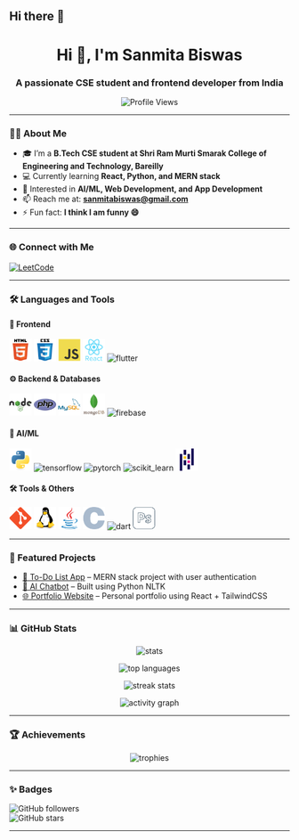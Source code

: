 ## Hi there 👋

<h1 align="center">Hi 👋, I'm Sanmita Biswas</h1>
<h3 align="center">A passionate CSE student and frontend developer from India</h3>

<p align="center">
  <img src="https://komarev.com/ghpvc/?username=sanmitabiswas&label=Profile%20views&color=0e75b6&style=flat" alt="Profile Views" />
</p>

---

### 👩‍💻 About Me
- 🎓 I’m a **B.Tech CSE student at Shri Ram Murti Smarak College of Engineering and Technology, Bareilly**  
- 💻 Currently learning **React, Python, and MERN stack**  
- 🌱 Interested in **AI/ML, Web Development, and App Development**  
- 📫 Reach me at: **sanmitabiswas@gmail.com**  
- ⚡ Fun fact: **I think I am funny 😄**  

---

### 🌐 Connect with Me
<p align="left">
  <a href="https://www.leetcode.com/sanmitabiswas22" target="blank">
    <img align="center" src="https://raw.githubusercontent.com/rahuldkjain/github-profile-readme-generator/master/src/images/icons/Social/leet-code.svg" alt="LeetCode" height="30" width="40" />
  </a>
</p>

---

### 🛠️ Languages and Tools
#### 🚀 Frontend
<p>
  <img src="https://raw.githubusercontent.com/devicons/devicon/master/icons/html5/html5-original-wordmark.svg" alt="html5" width="40" height="40"/>
  <img src="https://raw.githubusercontent.com/devicons/devicon/master/icons/css3/css3-original-wordmark.svg" alt="css3" width="40" height="40"/>
  <img src="https://raw.githubusercontent.com/devicons/devicon/master/icons/javascript/javascript-original.svg" alt="javascript" width="40" height="40"/>
  <img src="https://raw.githubusercontent.com/devicons/devicon/master/icons/react/react-original-wordmark.svg" alt="react" width="40" height="40"/>
  <img src="https://www.vectorlogo.zone/logos/flutterio/flutterio-icon.svg" alt="flutter" width="40" height="40"/>
</p>

#### ⚙️ Backend & Databases
<p>
  <img src="https://raw.githubusercontent.com/devicons/devicon/master/icons/nodejs/nodejs-original-wordmark.svg" alt="nodejs" width="40" height="40"/>
  <img src="https://raw.githubusercontent.com/devicons/devicon/master/icons/php/php-original.svg" alt="php" width="40" height="40"/>
  <img src="https://raw.githubusercontent.com/devicons/devicon/master/icons/mysql/mysql-original-wordmark.svg" alt="mysql" width="40" height="40"/>
  <img src="https://raw.githubusercontent.com/devicons/devicon/master/icons/mongodb/mongodb-original-wordmark.svg" alt="mongodb" width="40" height="40"/>
  <img src="https://www.vectorlogo.zone/logos/firebase/firebase-icon.svg" alt="firebase" width="40" height="40"/>
</p>

#### 🤖 AI/ML
<p>
  <img src="https://raw.githubusercontent.com/devicons/devicon/master/icons/python/python-original.svg" alt="python" width="40" height="40"/>
  <img src="https://www.vectorlogo.zone/logos/tensorflow/tensorflow-icon.svg" alt="tensorflow" width="40" height="40"/>
  <img src="https://www.vectorlogo.zone/logos/pytorch/pytorch-icon.svg" alt="pytorch" width="40" height="40"/>
  <img src="https://upload.wikimedia.org/wikipedia/commons/0/05/Scikit_learn_logo_small.svg" alt="scikit_learn" width="40" height="40"/>
  <img src="https://raw.githubusercontent.com/devicons/devicon/2ae2a900d2f041da66e950e4d48052658d850630/icons/pandas/pandas-original.svg" alt="pandas" width="40" height="40"/>
</p>

#### 🛠️ Tools & Others
<p>
  <img src="https://raw.githubusercontent.com/devicons/devicon/master/icons/git/git-original.svg" alt="git" width="40" height="40"/>
  <img src="https://raw.githubusercontent.com/devicons/devicon/master/icons/linux/linux-original.svg" alt="linux" width="40" height="40"/>
  <img src="https://raw.githubusercontent.com/devicons/devicon/master/icons/java/java-original.svg" alt="java" width="40" height="40"/>
  <img src="https://raw.githubusercontent.com/devicons/devicon/master/icons/c/c-original.svg" alt="c" width="40" height="40"/>
  <img src="https://www.vectorlogo.zone/logos/dartlang/dartlang-icon.svg" alt="dart" width="40" height="40"/>
  <img src="https://raw.githubusercontent.com/devicons/devicon/master/icons/photoshop/photoshop-line.svg" alt="photoshop" width="40" height="40"/>
</p>

---

### 🚀 Featured Projects
- [📌 To-Do List App](https://github.com/SanmitaBiswas/todolist) – MERN stack project with user authentication  
- [🤖 AI Chatbot](https://github.com/SanmitaBiswas/AI-Chatbot) – Built using Python NLTK  
- [🌐 Portfolio Website](https://github.com/SanmitaBiswas/portfolio) – Personal portfolio using React + TailwindCSS  

---

### 📊 GitHub Stats
<p align="center">
  <img src="https://github-readme-stats.vercel.app/api?username=sanmitabiswas&show_icons=true&locale=en&theme=radical" alt="stats" />
</p>

<p align="center">
  <img src="https://github-readme-stats.vercel.app/api/top-langs?username=sanmitabiswas&show_icons=true&locale=en&layout=compact&theme=radical" alt="top languages" />
</p>

<p align="center">
  <img src="https://github-readme-streak-stats.herokuapp.com/?user=sanmitabiswas&theme=radical" alt="streak stats" />
</p>

<p align="center">
  <img src="https://github-readme-activity-graph.vercel.app/graph?username=sanmitabiswas&theme=react-dark" alt="activity graph"/>
</p>

---

### 🏆 Achievements
<p align="center">
  <img src="https://github-profile-trophy.vercel.app/?username=sanmitabiswas&theme=onedark&margin-w=15&margin-h=15&row=1" alt="trophies"/>
</p>

---

### ✨ Badges
![GitHub followers](https://img.shields.io/github/followers/SanmitaBiswas?style=social)  
![GitHub stars](https://img.shields.io/github/stars/SanmitaBiswas?style=social)  

---

<!--
**SanmitaBiswas/SanmitaBiswas** is a ✨ _special_ ✨ repository because its `README.md` (this file) appears on your GitHub profile.
-->

